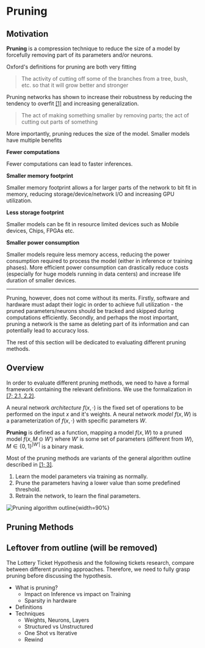 # Pruning

## Motivation

**Pruning** is a compression technique to reduce the size of a model by forcefully removing part of its parameters and/or neurons.

Oxford's definitions for pruning are both very fitting

> The activity of cutting off some of the branches from a tree, bush, etc. so that it will grow better and stronger

Pruning networks has shown to increase their robustness by reducing the tendency to overfit [[1]](#ref-1) and increasing generalization.

> The act of making something smaller by removing parts; the act of cutting out parts of something

More importantly, pruning reduces the size of the model. Smaller models have multiple benefits

**Fewer computations**

Fewer computations can lead to faster inferences.

**Smaller memory footprint**

Smaller memory footprint allows a for larger parts of the network to bit fit in memory, reducing storage/device/network I/O and increasing GPU utilization.

**Less storage footprint**

Smaller models can be fit in resource limited devices such as Mobile devices, Chips, FPGAs etc.

**Smaller power consumption**

Smaller models require less memory access, reducing the power consumption required to process the model (either in inference or training phases). More efficient power consumption can drastically reduce costs (especially for huge models running in data centers) and increase life duration of smaller devices.

---

Pruning, however, does not come without its merits. Firstly, software and hardware must adapt their logic in order to achieve full utilization - the pruned parameters/neurons should be tracked and skipped during computations efficiently. Secondly, and perhaps the most important, pruning a network is the same as deleting part of its information and can potentially lead to accuracy loss. 

The rest of this section will be dedicated to evaluating different pruning methods.

## Overview

In order to evaluate different pruning methods, we need to have a formal framework containing the relevant definitions. We use the formalization in [[7; 2.1, 2.2]](#ref-7).

A neural network *architecture* $f(x, \cdot)$ is the fixed set of operations to be performed on the input $x$ and it's weights. A neural network *model* $f(x, W)$ is a parameterization of $f(x, \cdot)$ with specific parameters $W$. 

**Pruning** is defined as a function, mapping a model $f(x, W)$ to a pruned model $f(x, M \odot W')$ where $W'$ is some set of parameters (different from $W$), $M \in \{0, 1\}^{|W'|}$ is a binary mask.

Most of the pruning methods are variants of the general algorithm outline described in [[1; 3]](#ref-1).

1. Learn the model parameters via training as normally.
2. Prune the parameters having a lower value than some predefined threshold.
3. Retrain the network, to learn the final parameters.

![Pruning algorithm outline](assets/pruning-algorithm-outline.png){width=90%}

## Pruning Methods

## Leftover from outline (will be removed)

The Lottery Ticket Hypothesis and the following tickets research, compare between different pruning approaches. Therefore, we need to fully grasp pruning before discussing the hypothesis.

- What is pruning?
  - Impact on Inference vs impact on Training
  - Sparsity in hardware
- Definitions
- Techniques
  - Weights, Neurons, Layers
  - Structured vs Unstructured
  - One Shot vs Iterative
  - Rewind

